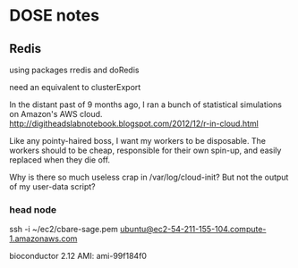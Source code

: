 DOSE notes
==========


## Redis
using packages rredis and doRedis


need an equivalent to clusterExport






In the distant past of 9 months ago, I ran a bunch of statistical simulations on Amazon's AWS cloud.
http://digitheadslabnotebook.blogspot.com/2012/12/r-in-cloud.html


Like any pointy-haired boss, I want my workers to be disposable. The workers should to be cheap, responsible for their own spin-up, and easily replaced when they die off.


Why is there so much useless crap in /var/log/cloud-init? But not the output of my user-data script?


### head node
ssh -i ~/ec2/cbare-sage.pem ubuntu@ec2-54-211-155-104.compute-1.amazonaws.com

bioconductor 2.12 AMI: ami-99f184f0




